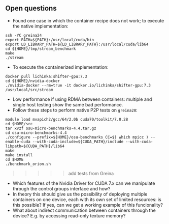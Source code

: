 ## Open questions

* Found one case in which the container recipe does not work; to execute the native implementation:
```
ssh -YC greina24
export PATH=${PATH}:/usr/local/cuda/bin
export LD_LIBRARY_PATH=${LD_LIBRARY_PATH}:/usr/local/cuda/lib64
cd ${HOME}/tmp/stream_benchmark
make
./stream
```
* To execute the containerized implementation:
```
docker pull lichinka:shifter-gpu:7.3
cd ${HOME}/nvidia-docker
./nvidia-docker --rm=true -it docker.io/lichinka/shifter-gpu:7.3 /usr/local/src/stream
```
* Low performance if using RDMA between containers: multiple and single host testing show the same bad performance.
* Follow these steps to perform native P2P tests on `greina20`:
```
module load mvapich2/gcc/64/2.0b cuda70/toolkit/7.0.28
cd $HOME/src
tar xvzf osu-micro-benchmarks-4.4.tar.gz
cd osu-micro-benchmarks-4.4
./configure --prefix=${HOME}/osu-benchmarks CC=$( which mpicc ) --enable-cuda --with-cuda-include=${CUDA_PATH}/include --with-cuda-libpath=${CUDA_PATH}/lib64
make
make install
cd $HOME
./benchmark_orion.sh
```

>>>>> add tests from Greina

* Which features of the Nvidia Driver for CUDA 7.x can we manipulate through the control groups interface and how?
* In theory this should give us the possibility of deploying multiple containers on one device, each with its own set of limited resources: is this possible? If yes, can we get a working example of this funcionality?
* What about indirect communication between containers through the device? E.g. by accessing read-only texture memory?
